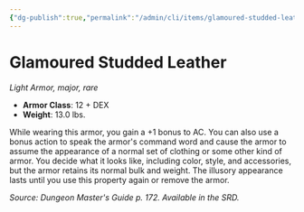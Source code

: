 ```yaml
---
{"dg-publish":true,"permalink":"/admin/cli/items/glamoured-studded-leather/","tags":["compendium/src/5e/dmg","item/armor/light","item/rarity/rare","item/tier/major"],"updated":"2025-01-11T15:32:17.055+00:00"}
---
```


# Glamoured Studded Leather
*Light Armor, major, rare*  

- **Armor Class**: 12 + DEX
- **Weight**: 13.0 lbs.

While wearing this armor, you gain a +1 bonus to AC. You can also use a bonus action to speak the armor's command word and cause the armor to assume the appearance of a normal set of clothing or some other kind of armor. You decide what it looks like, including color, style, and accessories, but the armor retains its normal bulk and weight. The illusory appearance lasts until you use this property again or remove the armor.

*Source: Dungeon Master's Guide p. 172. Available in the SRD.*